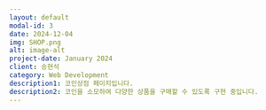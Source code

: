 ```yaml
---
layout: default
modal-id: 3
date: 2024-12-04
img: SHOP.png
alt: image-alt
project-date: January 2024
client: 송현석
category: Web Development
description1: 코인상점 페이지입니다.
description2: 코인을 소모하여 다양한 상품을 구매할 수 있도록 구현 중입니다.
---
```

